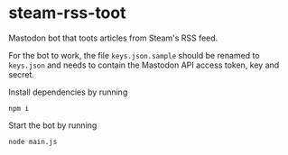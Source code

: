 # steam-rss-toot
Mastodon bot that toots articles from Steam's RSS feed.

For the bot to work, the file `keys.json.sample` should be renamed to `keys.json` and needs to contain the Mastodon API access token, key and secret.

Install dependencies by running
```
npm i
```

Start the bot by running
```
node main.js
```
